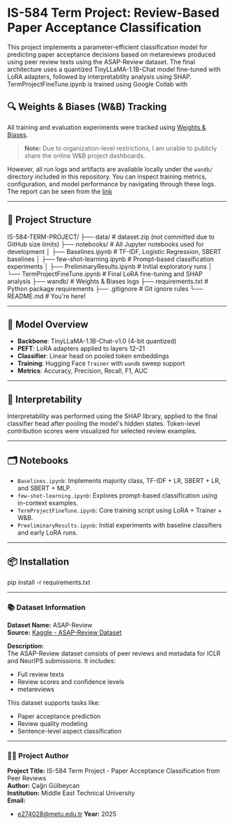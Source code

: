 # IS-584 Term Project: Review-Based Paper Acceptance Classification

This project implements a parameter-efficient classification model for predicting paper acceptance decisions based on metareviews produced using peer review texts using the ASAP-Review dataset. The final architecture uses a quantized TinyLLaMA-1.1B-Chat model fine-tuned with LoRA adapters, followed by interpretability analysis using SHAP. TermProjectFineTune.ipynb is trained using Google Collab with 

## 🔍 Weights & Biases (W&B) Tracking

All training and evaluation experiments were tracked using [Weights & Biases](https://wandb.ai).

> **Note:** Due to organization-level restrictions, I am unable to publicly share the online W&B project dashboards.

However, all run logs and artifacts are available locally under the `wandb/` directory included in this repository. You can inspect training metrics, configuration, and model performance by navigating through these logs. The report can be seen from the [link](https://wandb.ai/e274028-metu-middle-east-technical-university/tinyllama-lora/reports/Final-Report--VmlldzoxMzMzNzY0NQ?accessToken=9p332uvtlizc244x4ri0kckew4qka46hmor1zi128m49jnw4cyptt4qru8jq9v8z)

---

## 📁 Project Structure

IS-584-TERM-PROJECT/
├── data/ # dataset.zip (not committed due to GitHub size limits)
├── notebooks/ # All Jupyter notebooks used for development
│ ├── Baselines.ipynb # TF-IDF, Logistic Regression, SBERT baselines
│ ├── few-shot-learning.ipynb # Prompt-based classification experiments
│ ├── PreliminaryResults.ipynb # Initial exploratory runs
│ └── TermProjectFineTune.ipynb # Final LoRA fine-tuning and SHAP analysis
├── wandb/ # Weights & Biases logs
├── requirements.txt # Python package requirements
├── .gitignore # Git ignore rules
└── README.md # You're here!


---

## 🧠 Model Overview

- **Backbone**: TinyLLaMA-1.1B-Chat-v1.0 (4-bit quantized)
- **PEFT**: LoRA adapters applied to layers 12–21
- **Classifier**: Linear head on pooled token embeddings
- **Training**: Hugging Face `Trainer` with `wandb` sweep support
- **Metrics**: Accuracy, Precision, Recall, F1, AUC

---

## 🧪 Interpretability

Interpretability was performed using the SHAP library, applied to the final classifier head after pooling the model's hidden states. Token-level contribution scores were visualized for selected review examples.

---

## 🗂️ Notebooks

- `Baselines.ipynb`: Implements majority class, TF-IDF + LR, SBERT + LR, and SBERT + MLP.
- `few-shot-learning.ipynb`: Explores prompt-based classification using in-context examples.
- `TermProjectFineTune.ipynb`: Core training script using LoRA + Trainer + W&B.
- `PreeliminaryResults.ipynb`: Initial experiments with baseline classifiers and early LoRA runs.

---

## 📦 Installation

pip install -r requirements.txt

--- 

### 📚 Dataset Information

**Dataset Name:** ASAP-Review  
**Source:** [Kaggle - ASAP-Review Dataset](https://www.kaggle.com/datasets/jonauskis/asap-review)  

**Description:**  
The ASAP-Review dataset consists of peer reviews and metadata for ICLR and NeurIPS submissions. It includes:
- Full review texts
- Review scores and confidence levels
- metareviews

This dataset supports tasks like:
- Paper acceptance prediction  
- Review quality modeling  
- Sentence-level aspect classification  

---

### 🧑‍💻 Project Author

**Project Title:** IS-584 Term Project - Paper Acceptance Classification from Peer Reviews  
**Author:** Çağrı Gülbeycan  
**Institution:** Middle East Technical University  
**Email:**  
- e274028@metu.edu.tr 
**Year:** 2025


